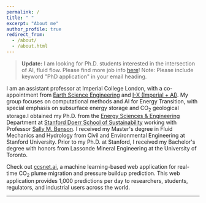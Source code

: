 ```yaml
---
permalink: /
title: " "
excerpt: "About me"
author_profile: true
redirect_from: 
  - /about/
  - /about.html
---
```


> __Update:__ I am looking for Ph.D. students interested in the intersection of AI, fluid flow. Please find more job info [here](https://www.imperial.ac.uk/media/imperial-college/grantham-institute/public/dtp/2024-projects/grantham-institute-2024-projects/2024_27_ESE_GW.pdf)! Note: Please include keyword "PhD application" in your email heading.

I am an assistant professor at Imperial College London, with a co-appointment from [Earth Science Engineering](https://www.imperial.ac.uk/earth-science/) and [I-X (Imperial + AI)](https://ix.imperial.ac.uk/). My group focuses on computational methods and AI for Energy Transition, with special emphasis on subsurface energy storage and CO$_2$ geological storage.I obtained my Ph.D. from the [Energy Sciences & Engineering](https://earth.stanford.edu/ere) Department at [Stanford Doerr School of Sustainability](https://sustainability.stanford.edu/)
working with Professor [Sally M. Benson](https://earth.stanford.edu/people/sally-benson). I received my Master's degree in Fluid Mechanics and Hydrology from Civil and Environmental Engineering at Stanford University. Prior to my Ph.D. at Stanford, I received my Bachelor's degree with honors from Lassonde Mineral Engineering at the University of Toronto.


Check out [ccsnet.ai](http://ccsnet.ai), a machine learning-based web application for real-time CO$_2$ plume migration and pressure buildup prediction. This web application provides 1,000 predictions per day to researchers, students, regulators, and industrial users across the world.

--- 
